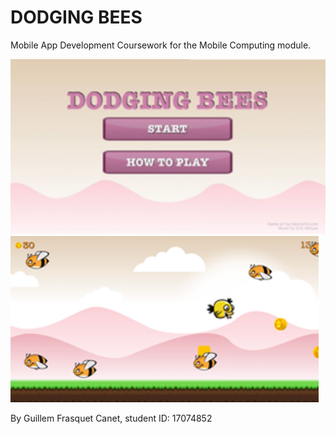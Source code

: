 # DODGING BEES
Mobile App Development Coursework for the Mobile Computing module.

![](dodging-1.png) ![](dodging-2.png)


By Guillem Frasquet Canet, student ID: 17074852
